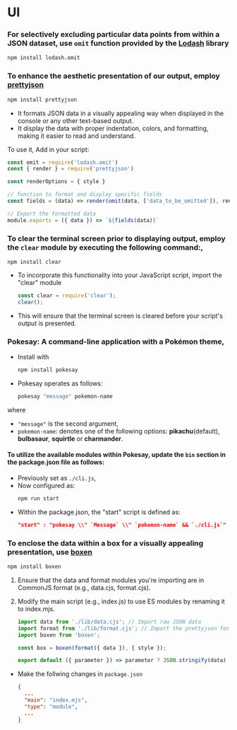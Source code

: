 # UI

### For selectively excluding particular data points from within a JSON dataset, use `omit` function provided by the [Lodash](https://www.npmjs.com/package/lodash) library
```sh
npm install lodash.omit
```

### To enhance the aesthetic presentation of our output, employ [prettyjson](https://www.npmjs.com/package/prettyjson)
```sh
npm install prettyjson
```

- It formats JSON data in a visually appealing way when displayed in the console or any other text-based output.
- It display the data with proper indentation, colors, and formatting, making it easier to read and understand.

To use it, Add in your script: 
```js
const omit = require('lodash.omit')
const { render } = require('prettyjson')

const renderOptions = { style }

// function to format and display specific fields
const fields = (data) => render(omit(data, ['data_to_be_omitted']), renderOptions)

// Export the formatted data
module.exports = ({ data }) => `${fields(data)}` 
```

### To clear the terminal screen prior to displaying output, employ the `clear` module by executing the following command:,
```
npm install clear
```

- To incorporate this functionality into your JavaScript script, import the "clear" module
    ```js
    const clear = require('clear');
    clear();
    ```
- This will ensure that the terminal screen is cleared before your script's output is presented.

### Pokesay: A command-line application with a Pokémon theme,
- Install with
  ```sh
  npm install pokesay
  ```

- Pokesay operates as follows:
    ```bash
    pokesay "message" pokemon-name
    ```

where 
- `"message"` is the second argument,
- `pokemon-name`: denotes one of the following options:  **pikachu**(default), **bulbasaur**, **squirtle** or **charmander**.

#### To utilize the available modules within Pokesay, update the `bin` section in the package.json file as follows:
- Previously set as `./cli.js`,
- Now configured as:
  ```sh
  npm run start
  ``` 
- Within the package.json, the "start" script is defined as:
  ```json
  "start" : "pokesay \\" `Message` \\" `pokemon-name` && `./cli.js`"
  ```

### To enclose the data within a box for a visually appealing presentation, use [boxen](https://www.npmjs.com/package/boxen)
```sh
npm install boxen
```

1. Ensure that the data and format modules you're importing are in CommonJS format (e.g., data.cjs, format.cjs).
2. Modify the main script (e.g., index.js) to use ES modules by renaming it to index.mjs.

    ```js
    import data from './lib/data.cjs'; // Import raw JSON data
    import format from './lib/format.cjs'; // Import the prettyjson formatter
    import boxen from 'boxen';

    const box = boxen(format({ data }), { style });

    export default ({ parameter }) => parameter ? JSON.stringify(data) : box
    ```
- Make the follwing changes in `package.json`
  ```json
  {
    ...
    "main": "index.mjs",
    "type": "module",
    ...
  }
  ```
  